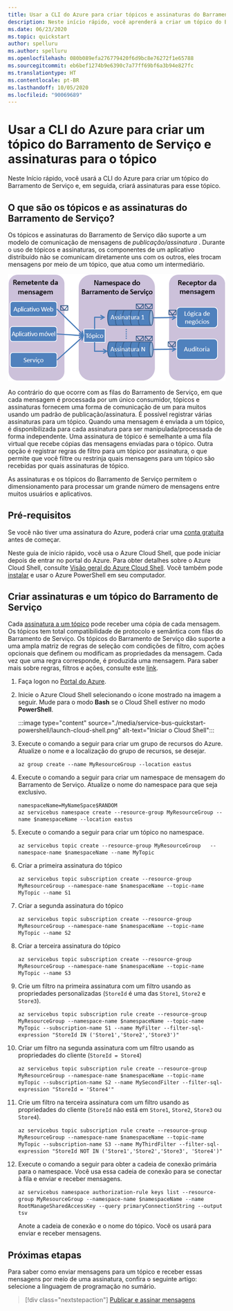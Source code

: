 ```yaml
---
title: Usar a CLI do Azure para criar tópicos e assinaturas do Barramento de Serviço
description: Neste início rápido, você aprenderá a criar um tópico do Barramento de Serviço e assinaturas para esse tópico usando a CLI do Azure
ms.date: 06/23/2020
ms.topic: quickstart
author: spelluru
ms.author: spelluru
ms.openlocfilehash: 080b089efa276779420f6d9bc8e76272f1e65788
ms.sourcegitcommit: eb6bef1274b9e6390c7a77ff69bf6a3b94e827fc
ms.translationtype: HT
ms.contentlocale: pt-BR
ms.lasthandoff: 10/05/2020
ms.locfileid: "90069689"
---
```

# <a name="use-azure-cli-to-create-a-service-bus-topic-and-subscriptions-to-the-topic"></a>Usar a CLI do Azure para criar um tópico do Barramento de Serviço e assinaturas para o tópico
Neste Início rápido, você usará a CLI do Azure para criar um tópico do Barramento de Serviço e, em seguida, criará assinaturas para esse tópico. 

## <a name="what-are-service-bus-topics-and-subscriptions"></a>O que são os tópicos e as assinaturas do Barramento de Serviço?
Os tópicos e assinaturas do Barramento de Serviço dão suporte a um modelo de comunicação de mensagens de *publicação/assinatura* . Durante o uso de tópicos e assinaturas, os componentes de um aplicativo distribuído não se comunicam diretamente uns com os outros, eles trocam mensagens por meio de um tópico, que atua como um intermediário.

![Conceitos de tópico](./media/service-bus-java-how-to-use-topics-subscriptions/sb-topics-01.png)

Ao contrário do que ocorre com as filas do Barramento de Serviço, em que cada mensagem é processada por um único consumidor, tópicos e assinaturas fornecem uma forma de comunicação de um para muitos usando um padrão de publicação/assinatura. É possível registrar várias assinaturas para um tópico. Quando uma mensagem é enviada a um tópico, é disponibilizada para cada assinatura para ser manipulada/processada de forma independente. Uma assinatura de tópico é semelhante a uma fila virtual que recebe cópias das mensagens enviadas para o tópico. Outra opção é registrar regras de filtro para um tópico por assinatura, o que permite que você filtre ou restrinja quais mensagens para um tópico são recebidas por quais assinaturas de tópico.

As assinaturas e os tópicos do Barramento de Serviço permitem o dimensionamento para processar um grande número de mensagens entre muitos usuários e aplicativos.

## <a name="prerequisites"></a>Pré-requisitos
Se você não tiver uma assinatura do Azure, poderá criar uma [conta gratuita][free account] antes de começar.

Neste guia de início rápido, você usa o Azure Cloud Shell, que pode iniciar depois de entrar no portal do Azure. Para obter detalhes sobre o Azure Cloud Shell, consulte [Visão geral do Azure Cloud Shell](../cloud-shell/overview.md). Você também pode [instalar](/cli/azure/install-azure-cli) e usar o Azure PowerShell em seu computador. 

## <a name="create-a-service-bus-topic-and-subscriptions"></a>Criar assinaturas e um tópico do Barramento de Serviço
Cada [assinatura a um tópico](service-bus-messaging-overview.md#topics) pode receber uma cópia de cada mensagem. Os tópicos tem total compatibilidade de protocolo e semântica com filas do Barramento de Serviço. Os tópicos do Barramento de Serviço dão suporte a uma ampla matriz de regras de seleção com condições de filtro, com ações opcionais que definem ou modificam as propriedades da mensagem. Cada vez que uma regra corresponde, é produzida uma mensagem. Para saber mais sobre regras, filtros e ações, consulte este [link](topic-filters.md).

1. Faça logon no [Portal do Azure](https://portal.azure.com).
2. Inicie o Azure Cloud Shell selecionando o ícone mostrado na imagem a seguir. Mude para o modo **Bash** se o Cloud Shell estiver no modo **PowerShell**. 

    :::image type="content" source="./media/service-bus-quickstart-powershell/launch-cloud-shell.png" alt-text="Iniciar o Cloud Shell":::
3. Execute o comando a seguir para criar um grupo de recursos do Azure. Atualize o nome e a localização do grupo de recursos, se desejar. 

    ```azurecli-interactive
    az group create --name MyResourceGroup --location eastus
    ```
4. Execute o comando a seguir para criar um namespace de mensagem do Barramento de Serviço. Atualize o nome do namespace para que seja exclusivo. 

    ```azurecli-interactive
    namespaceName=MyNameSpace$RANDOM
    az servicebus namespace create --resource-group MyResourceGroup --name $namespaceName --location eastus
    ```
5. Execute o comando a seguir para criar um tópico no namespace. 

    ```azurecli-interactive
    az servicebus topic create --resource-group MyResourceGroup   --namespace-name $namespaceName --name MyTopic
    ```
6. Criar a primeira assinatura do tópico
    
    ```azurecli-interactive
    az servicebus topic subscription create --resource-group MyResourceGroup --namespace-name $namespaceName --topic-name MyTopic --name S1    
    ```
6. Criar a segunda assinatura do tópico
    
    ```azurecli-interactive
    az servicebus topic subscription create --resource-group MyResourceGroup --namespace-name $namespaceName --topic-name MyTopic --name S2    
    ```
6. Criar a terceira assinatura do tópico
    
    ```azurecli-interactive
    az servicebus topic subscription create --resource-group MyResourceGroup --namespace-name $namespaceName --topic-name MyTopic --name S3    
    ```
7. Crie um filtro na primeira assinatura com um filtro usando as propriedades personalizadas (`StoreId` é uma das `Store1`, `Store2` e `Store3`).

    ```azurecli-interactive
    az servicebus topic subscription rule create --resource-group MyResourceGroup --namespace-name $namespaceName --topic-name MyTopic --subscription-name S1 --name MyFilter --filter-sql-expression "StoreId IN ('Store1','Store2','Store3')"    
    ```
8. Criar um filtro na segunda assinatura com um filtro usando as propriedades do cliente (`StoreId = Store4`)

    ```azurecli-interactive
    az servicebus topic subscription rule create --resource-group MyResourceGroup --namespace-name $namespaceName --topic-name myTopic --subscription-name S2 --name MySecondFilter --filter-sql-expression "StoreId = 'Store4'"    
    ```
9. Crie um filtro na terceira assinatura com um filtro usando as propriedades do cliente (`StoreId` não está em `Store1`, `Store2`, `Store3` ou `Store4`).

    ```azurecli-interactive
    az servicebus topic subscription rule create --resource-group MyResourceGroup --namespace-name $namespaceName --topic-name MyTopic --subscription-name S3 --name MyThirdFilter --filter-sql-expression "StoreId NOT IN ('Store1','Store2','Store3', 'Store4')"     
    ```
10. Execute o comando a seguir para obter a cadeia de conexão primária para o namespace. Você usa essa cadeia de conexão para se conectar à fila e enviar e receber mensagens. 

    ```azurecli-interactive
    az servicebus namespace authorization-rule keys list --resource-group MyResourceGroup --namespace-name $namespaceName --name RootManageSharedAccessKey --query primaryConnectionString --output tsv    
    ```

    Anote a cadeia de conexão e o nome do tópico. Você os usará para enviar e receber mensagens. 
    

## <a name="next-steps"></a>Próximas etapas
Para saber como enviar mensagens para um tópico e receber essas mensagens por meio de uma assinatura, confira o seguinte artigo: selecione a linguagem de programação no sumário. 

> [!div class="nextstepaction"]
> [Publicar e assinar mensagens](service-bus-dotnet-how-to-use-topics-subscriptions.md)


[free account]: https://azure.microsoft.com/free/?ref=microsoft.com&utm_source=microsoft.com&utm_medium=docs&utm_campaign=visualstudio
[fully qualified domain name]: https://wikipedia.org/wiki/Fully_qualified_domain_name
[Install the Azure CLI]: /cli/azure/install-azure-cli
[az group create]: /cli/azure/group#az_group_create
